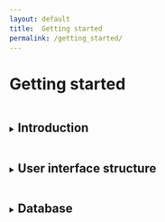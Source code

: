 ```yaml
---
layout: default
title:  Getting started
permalink: /getting_started/
---
```


<h1> Getting started </h1>
<details>
<summary><h2 class="menutitle"> Introduction</h2></summary>

<p class="retrait"> MyDEP is a Java based standalone software which allows to study dielectric particle response to AC electric fields and to analyse the electric properties of biological cells.
It consists of a Graphical User Interface (GUI) supporting a literature-based database. This tool can also be used with the user's own data sets. </p>

<h2 class="menutitle"> Installation and system requirements </h2>

<p> MyDEP can be run on Windows, Mac OS X or Linux/Ubuntu operating systems. It requires Java to be installed on your system. Please check you have the latest recommended version of Java installed on your computer</p>
<p> Download the latest version of MyDEP by clicking on the "Free Download" button in the page header.
Unzip the folder (zip archive) and open it. Double-click on the MyDEP.jar file.</p>

<details><summary class="tab"><h3 class="menutitle"> For Mac OS X users </h3> </summary>
<p> For Mac OS X users, depending on the security preferences, the following message might be displayed: </p>

<div class="DIVimage60">
    <img class="im" src='/assets/img/image01_mac.png' />
</div>
<p>In this case click on OK, go to System Preferences -> Security and Privacy. Under the General tab the following info should appear:</p>

<div class="DIVimage60">
    <img class="im" src='/assets/img/image02_mac.png' />
</div>

<p> Click on "Open anyway" -> Open </p>

<div class="DIVimage60">
    <img class="im" src='/assets/img/image03_mac.png' />
</div>
  </details>

<p> The "mydep.ini" file will be created containing all your preferences and the following screen will appear with the application: </p>

<div class="DIVimage">
    <img class="im" src='/assets/img/image04_MyDEP.png' />
</div>

 </details>
<details>
<summary><h2 class="menutitle"> User interface structure </h2></summary>

<div class="DIVimage">
    <img class="im" src='/assets/img/Image05_MyDEP_cadreRouge_number_menubar.png' />
</div>

<p> The interface is constituted of nine different parts: </p>
<ol>
  <li> Medium </li>
  <li> Frequencies </li>
  <li> Model </li>
  <li> Sweep </li>
  <li> Calculate </li>
  <li> Graphs </li>
  <li> Results </li>
  <li> Display options </li>
  <li> Menu bar </li>
</ol>  

The following section describes them one by one.

It should be noted that tooltips are available for most of the interface parameters. To access them, the user should place the mouse cursor on the desired parameter.

  <details><summary class="tab"><h4 class="menutitle"> 1. Medium </h4> </summary><p class="retrait"> In this section, the user can choose the dielectric properties of the medium which are $\sigma_m$, the electrical conductivity and $\varepsilon_m$, the relative permittivity.
	An additional box allows to indicate the value of the volume fraction $\phi$. It corresponds to the fraction of the volume of the cells compared to the volume of liquid. This value is needed only for the calculation of the permittivity and conductivity of the suspension of particles with the Maxwell-Garnett and Asami-Hanai methods that will be described later.</p>
  </details>
  <details><summary class="tab"><h4 class="menutitle"> 2. Frequencies </h4></summary> <p> In this section, the user can choose the start and stop frequencies of the graph as well as the number of points, logarithmically spaced, that will be used. </p>
</details>
  <details><summary class="tab"><h4 class="menutitle"> 3. Model </h4></summary> <p> In this section, the user can choose the particle model that will be implemented. Dielectric particles such as cells are usually represented as concentric shells. Here the user can specify the number of layers that will be used. Moreover, the particle shape can be either spherical or ellipsoidal. The possible models are: </p>

  <ul>
      <li> <b>Homogeneous particle:</b> this model corresponds to a completely homogeneous particle.
        <br><br>
        <div class="DIVimage">
            <img class="im" src='/assets/img/image06_homogeneous.png' />
        </div><br>
<details><summary class="tab"><h5 class="menutitle"> Specificities of the "Homogeneous Particle" model </h5> </summary>

<p class="retrait"> The "Classical Model" uses the electrical properties of the particles, $\sigma_p$ and $\varepsilon_p$, for the calculation of the CM factor, Complex Permittivity, Permittivity, Conductivity and Crossover frequencies (see "Graphs" section). The radius of the particle is only used for the calculation of $F_{DEP}/\nabla E^2_{RMS}$ and $\Gamma_{ROT}/|E^2| $ and, for the ellipsoid, for the depolarization factor and all the calculations.</p>

<p class="retrait">For small particles, surface charges affect significantly their dielectric response and should be taken into account, as shown by the formula:

$$ \sigma_p=\sigma_{p bulk}+\frac{2K_s^i}{r}+\frac{2K_s^d}{r}$$

where<br>
$\sigma_{p bulk}$: bulk electrical conductivity of the particle <br>
$K_s^i$: Stern layer conductance <br>
$K_s^d$: Diffuse layer conductance <br>

To account for surface conductance, the user can either specify :
<ul>
  <li> $K_s^i$ and $K_s^d$ </li>
  <li> $K_s^i$ and the zeta potential $\zeta$. </li>
</ul>
</p>
  </details>	            
      </li>
      <li> <b>Single-shell:</b> this model corresponds to a particle with an outside layer. For a cell it typically represents a cytoplasm surrounded by a lipid membrane.
        <br><br>
        <div class="DIVimage">
            <img class="im" src='/assets/img/image07_single.png' />
        </div><br>

<details><summary class="tab"><h5 class="menutitle"> Single shell: Electrical Model </h5> </summary>
<p class="retrait"> For the Single-shell model an additional feature allows to specify different properties of the cell membrane: either the "Classical Model" ($th_{cm}$, $\sigma_{cm}$ and $\varepsilon_{cm}$) or the "Electrical Model" (specific membrane conductance $G_{cm}$ and capacitance $C_{cm}$). </p>
<p>
<ul>
    <li>From "Classical Model" to "Electrical Model":<br>
    If the "Classical Model" is selected, a click on the <b> Convert </b> button will calculate $G_{cm}$  and $C_{cm}$ following the formula:
    $$G_{cm}=\frac{\sigma_{cm}}{th_{cm}}$$
    $$C_{cm}=\frac{\varepsilon_{cm}}{th_{cm}}$$
    A click on "Electrical Model" will use the calculated values.<br>
    </li>
    <li>
    From "Electrical Model" to "Classical Model":<br>
    If the "Electrical Model" is selected, a click on the <b> Convert </b> button will make the $th_{cm}$ box accessible. Once the value is entered, press the <b> OK </b> button. The values of $\sigma_{m}$ and $\varepsilon_{cm}$ will be calculated.
    A click on "Classical Model" will use the calculated values.
    </li>
</ul>
</p>
  </details>
      </li>
      <li> <b>Two-shell:</b> this model corresponds to a particle with two outside layers. For a cell it corresponds to a cytoplasm surrounded by a cell membrane and a cell wall.
        <br><br>
        <div class="DIVimage">
            <img class="im" src='/assets/img/image08_two.png' />
        </div><br>
      </li>
      <li> <b>Three-shell:</b> this model corresponds to a cell with one outside layer and a nucleus occupying a significant volume. The order of the layers from the inside to the outside is nucleoplasm, nuclear envelope, cytoplasm and cell membrane.
        <br><br>
        <div class="DIVimage">
            <img class="im" src='/assets/img/image09_three.png' />
        </div><br>
      </li>
      <li> <b>Four-shell:</b> this model corresponds to a cell with two outside layers and a nucleus occupying a significant volume. The order of the layers from the inside to the outside is nucleoplasm, nuclear envelope, cytoplasm, cell membrane and cell wall.
        <br><br>
        <div class="DIVimage">
            <img class="im" src='/assets/img/image10_four.png' />
        </div><br>
      </li>
  </ul>  

  <p>Here is a summarized description of the implemented cell models (the four-shell model is not represented here):</p>
  <div>
      <img class="im" src='/assets/img/image11_CellModel.png' />
  </div>

  </details>
  <details><summary class="tab"><h4 class="menutitle"> 4. Sweep </h4></summary> <p class="retrait"> The <b> Sweep </b> button, once pressed, performs a sweep on different values of the selected parameter. To change the parameter on which the sweep is performed, click on the Sweep parameter and select the desired parameter (cf following image). The number of points used, as well as the min and max value, can also be specified. If the log button is pressed, the values will be logarithmically distributed (linearly distributed otherwise). </p>
  <div class="DIVimage60">
      <img class="im" src='/assets/img/image12_SweepParameters.png' />
  </div>

  </details>
  <details><summary class="tab"><h4 class="menutitle"> 5. Calculate </h4></summary> <p class="retrait"> The <b> Calculate </b> button performs the corresponding calculation displayed in the Graphs section. The orange color of the button indicates that no calculation has been performed. The button turns green once the calculation is done.</p>
	<p class="retrait">If the Sweep button is pressed, the progression of the calculation will be displayed on this button by using a progress bar.</p>

  </details>
  <details><summary class="tab"><h4 class="menutitle"> 6. Graphs </h4></summary> <p class="retrait"> The graphs displayed in this section are the following:</p>
	<ul>
    <li> Clausius-Mossotti factor, abbreviated CM factor (real and/or imaginary part).</li>
    <li> Complex Permittivity:
	<ul>
          <li> $|\varepsilon_{eq}^{\ast}| / \varepsilon_{0}$: the modulus of the equivalent complex relative permittivity of the particle. </li>
          <li> $|\varepsilon_{m}^{\ast}|/ \varepsilon_{0}$: the modulus of the complex relative permittivity of the medium. </li>
          <li> $|\varepsilon_{mix}^{\ast}| /  \varepsilon_{0}$: the modulus of the equivalent complex relative permittivity of the particles in suspension in the medium. </li>			
        </ul>  		
		</li>
    <li> Permittivity: 
        <ul>
          <li> $\varepsilon_{eq}$: the equivalent relative permittivity of the particle. </li>
	  <li> $\varepsilon_{m}$: the relative permittivity of the medium. </li>
          <li> $\varepsilon_{mix}$: the equivalent relative permittivity of the particles in suspension in the medium at the given volume fraction.</li>
        </ul>  
    </li>    
    <li> Conductivity:
        <ul>
          <li> $\sigma_{eq}$: the equivalent electrical conductivity of the particle. </li>
	  <li> $\sigma_{m}$: the electrical conductivity of the medium. </li>
          <li> $\sigma_{mix}$: the equivalent electrical conductivity of the particles in suspension in the medium at the given volume fraction.</li>
        </ul>  
    </li>
    <li>Crossover: this graph corresponds to the different crossover frequencies when the sweep mode is performed on $\sigma_{m}$.
    </li>
  </ul>

  <p> <b>Editing curves:</b></p>
  <ul>
      <li> <b>Zooming</b>:<br> You can zoom the graph using the scroll-wheel of your mouse or the zoom functionality of your trackpad. </li>
      <li> <b>Curve properties: </b><br>
      A left click on a displayed curve will select the curve which will appear in a thicker linestyle. The corresponding parameters used for its creation will be displayed in the left part of the interface (Medium/Frequencies/Model).<br>
      A right click on a displayed curve will cause a popup menu to appear with the following options:
      <ul>
        <li>Curve parameters: The line style of the curve and its width can be adjusted as well as its color with Swatches, HSV, HSL, RGB and CMYK color models. Each point of the curve can also be represented by a marker for which the type and size can be adjusted.</li>
        <li> Sweep curve parameters:
         If the curve was generated in the Sweep mode (sweep of one parameter), this menu enables to modify the line style, line width and color of all the curves generated during the sweep. </li>
        <li> Delete curve: Delete the specific curve. </li>
      </ul>
      </li>
      <li> <b>Legend:</b><br>
      The legend can be moved in the graph by dragging it. The following parameters can be modified by right-clicking on the legend -> Legend parameters:
      <ul>
      <li> Opacity of the legend: By default, the legend background is opaque but can become transparent by unclicking the <b> Opaque </b> button.</li>
      <li> Anchoring (horizontal and vertical): This corresponds to the fixed point when the MyDEP interface size is modified on screen or printed. </li>
      <li> Font and font size </li>
      <li> Font color and Background color</li>
      </ul><br>
      <div class="DIVimage">
          <img class="im" src='/assets/img/image13_LegendParameters.png' />
      </div>
      <br>
      In the Sweep mode the legend will display the properties of the last generated curve (default mode) or the selected curve.
      </li>
      <li> <b>Axis properties:</b><br>
      A right click on the axes will give access to the Grid and labels parameters menu. This menu offers the possibility to change:
      <ul>
      <li> The displayed axis properties: horizontal and vertical axis labels (possibility to use html for special characters), the font and the font size</li>
      <li> The unit properties: font and font size. </li>
      <li> The major grid and minor grid parameters: line style, line width and color.</li>
      </ul><br>
      <div class="DIVimage">
          <img class="im" src='/assets/img/image14_GridProperties.png' />
      </div>
      <br>
      </li>
</ul>
     </details>
     
  <details><summary class="tab"><h4 class="menutitle"> 7. Results </h4> </summary><p class="retrait"> This section corresponds to an analysis of part of the graphs. The part is different depending on the selected graph:</p>
<ul>
        <li>CM factor tab:
          <ul>
          <li> <b> Re[CM(f)] </b> and <b> Im[CM(f)] </b> button: If pressed the corresponding curves will be displayed.</li>
          <li> <b> Min Max auto </b> button: If pressed the Min and Max value will be adjusted automatically. Otherwise they will correspond to yAxis<sub>min</sub> and yAxis<sub>max</sub>.</li>
          <li>  <b> f<sub>cursor</sub> </b> button: a vertical line will be displayed at the frequency written in the box, whose unit can be adjusted (Hz, kHz, MHz or GHz). The value can also be adjusted with the corresponding slider. The values of $Re[CM(f)]$, $Im[CM(f)]$, $F_{DEP}/\nabla E^2_{RMS}$ and $\Gamma_{ROT}/|E^2|$ are displayed in the <i> At f<sub>cursor</sub> </i> box.</li>
          <li> <b> Baseline </b> button: A horizontal line will be displayed at the value written in the box. The value can also be adjusted with the corresponding slider.</li>
          <li> <b> Legend </b> button: A click on the Legend button will open a popup menu where the properties to display will be available by ticking the corresponding tickbox. The order of the displayed parameters can be modified by clicking on the corresponding arrows. The "user text" box can be used to display the desired text, using html language when needed.</li>
          <li> Re Crossover: the different crossover frequencies correspond to the frequencies at which $Re[CM(f)] = 0$</li>
	  <li> Im MinMax: the frequencies at which $Im[CM(f)]$ is minimal and maximal</li>
          </ul>
        </li>
        <li> Complex Permittivity, Permittivity and Conductivity tabs:
          <ul>
            <li> <b> Particle </b>, <b> Medium </b> and <b> Mixture </b>buttons: If pressed the corresponding curves will be displayed. </li>
            <li> <b> Min Max auto </b> button: If pressed the Min and Max value will be adjusted automatically. Otherwise, they will be correspond to $|\varepsilon_{eq}^{\ast}| / \varepsilon_{0min}$ and $|\varepsilon_{eq}^{\ast}| / \varepsilon_{0max}$
(respectively $\varepsilon_{min}$ and $\varepsilon_{max}$ and $\sigma_{min}$ and $\sigma_{max}$).</li>		  
            <li> <b> f<sub>cursor</sub></b>: a vertical line will be displayed at the frequency written in the box, whose unit can be adjusted (Hz, kHz, MHz or GHz). The value can also be adjusted with the corresponding slider. The values for the Particle, Medium and Mixture are displayed in the <i> At f<sub>cursor</sub></i> box.</li>
            <li> All the other buttons have similar behavior as described in the CM factor tab.</li>
          </ul>
        </li>
        <li> Crossover tab: if a sweep is performed on the $\sigma_{m}$ button, the corresponding crossover frequencies will be displayed in this graph:
		<ul>
		<li> <b> Lower </b> and <b> Upper </b>: if pressed the corresponding curves will be displayed. </li>
    		<li> <b> Min Max auto </b> button: if pressed the Min and Max value will be adjusted automatically. Otherwise, they will be correspond to $Frequency_{min}$ and $Frequency_{max}$. </li>
          	<li> <b> &sigma;<sub>m</sub> (S/m)</b> button: a vertical line will be displayed at the value written in the box. The value can also be adjusted with the corresponding slider.</li>
            	<li> <b> f<sub>cursor</sub></b>: a horizontal line will be displayed at the frequency written in the box, whose unit can be adjusted (Hz, kHz, MHz or GHz). The value can also be adjusted with the corresponding slider. The values of the Lower and Upper crossover frequencies are displayed in the <i>At &sigma;<sub>m</sub></i> box.</li>
<li> Remark: If both the <b> &sigma;<sub>m</sub> (S/m)</b> and <b> f<sub>cursor</sub></b> buttons are pressed, a click on a point will move the two cursors together. Draging the $\sigma_{m} (S/m)$ cursor on the graph will move both cursors on the same curve.</li>	
		</ul>	
      	</li>    
</ul>
</details>
	
<details><summary class="tab"><h4 class="menutitle"> 8. Display options </h4></summary>
      <p> This section contains different buttons to adjust the properties of the graphs displayed in the Graphs section:</p>
      <ul>
      	 <li> <b> Clear fig </b> button: Clear fig removes all curves from the Graph section</li>
         <li> <b> X Log </b> button: If X Log is pressed the x axis will be displayed with a logarithmic scale, otherwise with a linear scale.</li>
         <li> <b>Y Log </b> button: If Y Log is pressed the x axis will be displayed with a logarithmic scale, otherwise with a linear scale.</li>
         <li> <b> Hold on </b> button:  Hold on retains plots in the current axes so that new plots added to the axes do not delete existing plots.</li>
         <li> <b>Reset zoom</b> button: Reset zoom resets the graph to its initial zoom.</li>
         <li> <b> Legend </b> button: Legend displays the legend in the graph.</li>
      </ul>
      </details>
  <details><summary class="tab"><h4 class="menutitle"> 9. Menu bar </h4></summary> <p>The menu bar contains different categories:</p>
      <ul>
        <li>File
        <ul><li>Quit: Quit the interface.</li></ul></li>
        <li> Data
        <ul><li>Import: Import a new database.</li>
            <li>Export:
              <ul> <li> user database: Export the user database (user_database.txt) at the desired location. By default the user_database.txt file is generated in the mydep directory each time the MyDEP software is closed.</li>
              <li> complete_database: Export the complete database (database .txt and user_database.txt merged) at the desired location. </li>
              <li> mixture -> Asami-Hanai parameters-> Number of increments: set the number of increments used to calculate the mixture equivalent permittivity using the Asami-Hanai formula. </li>
              </ul>
            </li>
        </ul>
        </li>
        <li> Interface
        <ul><li> Print: Print the interface using the printer. From this menu a pdf can be generated directly (on macOS) or by using a pdfPrinter.</li>
            <li> Export: Open a popupmenu for exporting the interface as displayed in the following image. The following parameters can be choosen:
              <ul>
                <li>	Output format: A5 to A0 or personalized by specifying the width and height.
                </li>
                <li> Resolution: 75, 150, 300 or 600 dpi.
                </li>
                <li> Orientation.
                </li>
                <li> Keep screen aspect ratio: keep the same aspect ratio as what is displayed on the screen. This option will partially rule out the output format chosen. Only one dimension will be conserved.
                </li>
                <li> File format: pdf, jpg, bmp, gif, png, jpeg.
                </li>
              </ul>
              <br>
              <div class="DIVimage">
                  <img class="im" src='/assets/img/image15_Interface_export_parameters.png' />
              </div>
           </li>
        </ul>
        </li>
        <li> Graph
        <ul><li> Undock windows: This option allows to separate the myDEP interface in 3 parts:
              <ul>
                <li>The parameters part containing the left part of the interface (Medium/Frequencies/Model)</li>
                <li>Graphs</li>
                <li>Results and Display options</li>
              </ul>
            <p>Closing  the Graphs or Results and Display parts will redock them all together.</p></li>
            <li> Print: Print the graph displayed on the screen using the printer. From this menu a pdf can be generated directly (on macOS) or by using a pdfPrinter </li>
            <li> Export: Open a popupmenu for exporting the graph displayed on the screen. The following parameters can be choosen:
              <ul>
                <li> Output format (A5 to A0 or personalized by specifying the width and height.</li>
	              <li> Resolution: 75, 150, 300 or 600 dpi.</li>
                <li> Orientation. </li>
                <li> Keep screen aspect ratio: keep the same aspect ration as what is displayed on the screen. This option will partially rule out the output format chosen. Only one dimension will be conserved.</li>
                <li> File format: pdf, jpg, bmp, gif, png, jpeg. </li>
              </ul>
            </li>
            <li> Grid and labels parameters: already explained in the Graph section</li>
            <li> Legend parameters: already explained in the Graph section</li>
        </ul>
        </li>
        <li> Help </li>
        </ul>


 </details>
 </details>
<details>
<summary><h2 class="menutitle"> Database </h2></summary>


<p class="retrait">MyDEP allows to work with cell models from the Homogeneous particle model up to a Four-shell particle model, spherical or ellipsoidal. A database, compiling data for each model that were found in the literature has been created. This database is in the file database.txt. </p>

<p class="retrait">For each model all the information concerning the model can be seen by Clicking on the View references button. The popup menu that open contains:
<ul>
    <li> The Name of the model</li>
    <li> The Author </li>
    <li> The Title of the Article </li>
    <li>The journal where the data were published </li>
    <li> The DOI or link where the article can be found (For a given DOI_ex, the article can be found at dx.doi.org/DOI_ex)</li>
    <li> The year of publication </li>
    <li> Remarks: if additional comments are needed </li>
</ul>
<br>
<div class="DIVimage">
    <img class="im" src='/assets/img/image16_ViewReferences.png' />
</div>
</p>

<p class="retrait">The users can either use the model already implemented in the database or create their own. To do so, click on the "Create" button in the desired model type, specify the name of the model and any additional information. Replace the values already present in the interface by the desired ones and click on Save. The saved model will be automatically saved in the user database once the MyDEP software will be closed. The model from the user database can also be deleted by clicking on the Delete button.

A similar principle is applied for the different media in the medium section of MyDEP. For each medium "name" and "Remarks" field are available through the "View" button.</p>


 </details>

<style>
	/*getting started css*/
.menutitle {
    display: inline-block;
}

.tab {
	padding-left:5em;
}

details[open] summary ~ * {
  animation: sweep .5s ease-in-out;
}

@keyframes sweep {
  0%    {opacity: 0; margin-left: -10px}
  100%  {opacity: 1; margin-left: 0px}
}
/*******************/
</style>
